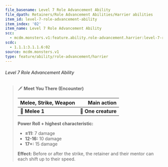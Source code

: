 ```yaml
---
file_basename: Level 7 Role Advancement Ability
file_dpath: Retainers/Role Advancement Abilities/Harrier abilities
item_id: level-7-role-advancement-ability
item_index: '02'
item_name: Level 7 Role Advancement Ability
scc:
  - mcdm.monsters.v1:feature.ability.role-advancement.harrier:level-7-role-advancement-ability
scdc:
  - 1.1.1:3.1.1.6:02
source: mcdm.monsters.v1
type: feature/ability/role-advancement/harrier
---
```


###### Level 7 Role Advancement Ability

<!-- -->
> 🗡 **Meet You There (Encounter)**
>
> | **Melee, Strike, Weapon** |     **Main action** |
> | ------------------------- | ------------------: |
> | **📏 Melee 1**            | **🎯 One creature** |
>
> **Power Roll + highest characteristic:**
>
> - **≤11:** 7 damage
> - **12-16:** 10 damage
> - **17+:** 15 damage
>
> **Effect:** Before or after the strike, the retainer and their mentor can each shift up to their speed.
